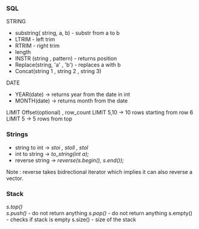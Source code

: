 ### SQL

STRING
- substring( string, a, b) - substr from a to b
- LTRIM - left trim
- RTRIM - right trim
- length 
- INSTR (string , pattern) - returns position 
- Replace(string, 'a' , 'b') - replaces a with b
- Concat(string 1 , string 2 , string 3)

DATE
- YEAR(date) -> returns year from the date in int
- MONTH(date) -> returns month from the date

LIMIT Offset(optional) , row_count 
LIMIT 5,10 -> 10 rows starting from row 6
LIMIT 5 -> 5 rows from top
### Strings

- string to int  -> *stoi , stoll , stol* 
- int to string -> *to_string(int a);*
- reverse string -> *reverse(s.begin(), s.end());*

Note : reverse takes bidrectional iterator which implies it can also reverse a vector.


### Stack

*s.top()*  
*s.push()* - do not return anything
*s.pop()* - do not return anything
s.empty() - checks if stack is empty
s.size() - size of the stack


